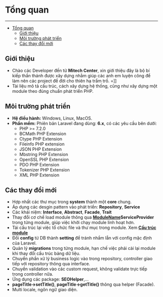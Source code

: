 # Tổng quan

---

-   [Tổng quan](#t%e1%bb%95ng-quan)
    -   [Giới thiệu](#gi%e1%bb%9bi-thi%e1%bb%87u)
    -   [Môi trường phát triển](#m%c3%b4i-tr%c6%b0%e1%bb%9dng-ph%c3%a1t-tri%e1%bb%83n)
    -   [Các thay đổi mới](#các-thay-đổi-mới)

<a name="giới-thiệu"></a>
## Giới thiệu

-   Chào các Developer đến từ **Mitech Center**, xin giới thiệu đây là bộ bí kiếp thần thánh được xây dựng nhằm giúp các anh em luyện công để làm nên các project để đời cho thiên hạ trầm trồ. =]]
-   Tài liệu mô tả cấu trúc, cách xây dựng hệ thống, cũng như xây dựng một module theo đúng chuẩn phát triển PHP.

<a name="môi-trường-phát-triển"></a>
## Môi trường phát triển

-   **Hệ điều hành:** Windows, Linux, MacOS.
-   **Phần mềm:** Phiên bản Laravel đang dùng: **6.x**, có các yêu cầu bên dưới:
    -   PHP >= 7.2.0
    -   BCMath PHP Extension
    -   Ctype PHP Extension
    -   Fileinfo PHP extension
    -   JSON PHP Extension
    -   Mbstring PHP Extension
    -   OpenSSL PHP Extension
    -   PDO PHP Extension
    -   Tokenizer PHP Extension
    -   XML PHP Extension

<a name="các-thay-đổi-mới"></a>
## Các thay đổi mới

- Hợp nhất các thư mục trong **system** thành một **core** chung.
- Áp dụng các desgin pattern vào phát triển: **Repository**, **Service**
- Các khái niệm: **Interface**, **Abstract**, **Facade**, **Trait**
- Thay đổi cơ chế load module thông qua **<u>ModuleName</u>ServiceProvider** trong từng module, giúp việc khởi chạy module linh hoạt hơn.
- Tái cấu trúc lại việc tổ chức file và thư mục trong module. Xem [**Cấu trúc module**](/{{route}}/{{version}}/module/construct)
- Đổi **config** từ DB thành **setting** để tránh nhầm lẫn với config mặc định của Laravel.
- Quản lý **migrations** trong từng module, hạn chế việc phải cài lại module khi thay đổi cấu trúc bảng dữ liệu.
- Chuyển phần xử lý business logic vào trong repository, controller giao tiếp với repository thông qua interface.
- Chuyển validation vào các custom request, không validate trực tiếp trong controller nữa.
- Ứng dụng các package: **SEOHelper**,...
- **pageTitle->setTitle()**, **pageTitle->getTitle()** thông qua helper (Facade).
- Multi locale, ngôn ngữ giao diện.
